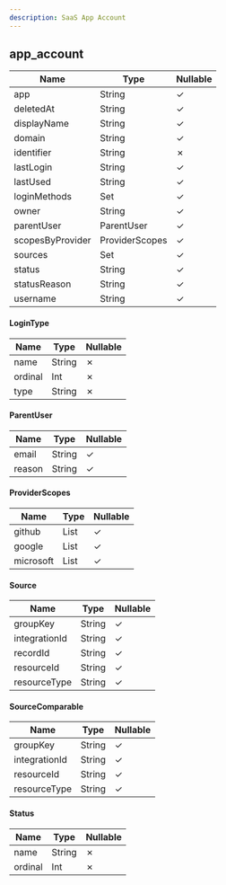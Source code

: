 ```yaml
---
description: SaaS App Account
---
```

app_account
-----------

| **Name**         | **Type**       | **Nullable** |
| ---------------- | -------------- | ------------ |
| app              | String         | &check;      |
| deletedAt        | String         | &check;      |
| displayName      | String         | &check;      |
| domain           | String         | &check;      |
| identifier       | String         | &cross;      |
| lastLogin        | String         | &check;      |
| lastUsed         | String         | &check;      |
| loginMethods     | Set            | &check;      |
| owner            | String         | &check;      |
| parentUser       | ParentUser     | &check;      |
| scopesByProvider | ProviderScopes | &check;      |
| sources          | Set            | &check;      |
| status           | String         | &check;      |
| statusReason     | String         | &check;      |
| username         | String         | &check;      |

#### LoginType
| **Name** | **Type** | **Nullable** |
| -------- | -------- | ------------ |
| name     | String   | &cross;      |
| ordinal  | Int      | &cross;      |
| type     | String   | &cross;      |

#### ParentUser
| **Name** | **Type** | **Nullable** |
| -------- | -------- | ------------ |
| email    | String   | &check;      |
| reason   | String   | &check;      |

#### ProviderScopes
| **Name**  | **Type**     | **Nullable** |
| --------- | ------------ | ------------ |
| github    | List<String> | &check;      |
| google    | List<String> | &check;      |
| microsoft | List<String> | &check;      |

#### Source
| **Name**      | **Type** | **Nullable** |
| ------------- | -------- | ------------ |
| groupKey      | String   | &check;      |
| integrationId | String   | &check;      |
| recordId      | String   | &check;      |
| resourceId    | String   | &check;      |
| resourceType  | String   | &check;      |

#### SourceComparable
| **Name**      | **Type** | **Nullable** |
| ------------- | -------- | ------------ |
| groupKey      | String   | &check;      |
| integrationId | String   | &check;      |
| resourceId    | String   | &check;      |
| resourceType  | String   | &check;      |

#### Status
| **Name** | **Type** | **Nullable** |
| -------- | -------- | ------------ |
| name     | String   | &cross;      |
| ordinal  | Int      | &cross;      |
